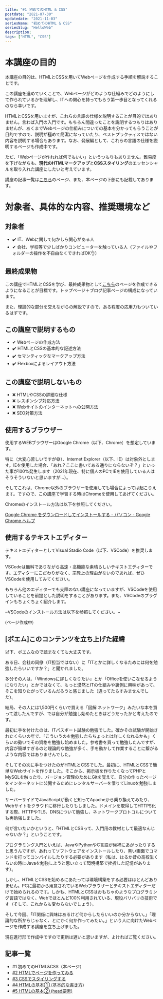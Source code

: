 ```yaml
---
title: "#1 初めてのHTML & CSS"
postdate: "2021-07-30"
updatedate: "2021-11-03"
seriesName: "初めてのHTML & CSS"
seriesSlug: "HelloWeb"
description: 
tags: ["HTML", "CSS"]
---
```


# 本講座の目的

本講座の目的は、HTMLとCSSを用いてWebページを作成する手順を解説することです。

この講座を進めていくことで、Webページがどのような仕組みでどのようにして作られているかを理解し、ITへの関心を持ってもらう第一歩目となってくれるのなら幸いです。

HTMLとCSSを用いますが、これらの言語の仕様を説明することが目的ではありません。言わば入門の入門です。もちろん間違ったことを説明するつもりはありませんが、あくまでWebページの仕組みについての基本を分かってもらうことが目的ですので、説明が極めて簡潔になっていたり、ベストプラクティスではない内容を説明する場合もあります。なお、発展編として、これらの言語の仕様を説明するページも作成中です。

ただ、「Webページが作れれば何でもいい」というつもりもありません。難易度を下げながらも、**現代のHTMLマークアップ**と**CSSスタイリング**のエッセンシャルを取り入れた講座にしたいと考えています。

講座の記事一覧は[こちら](https://blog.toriwatari.work/series/HelloWeb/page/1/)のページ、また、本ページの下部にも記載してあります。

# 対象者、具体的な内容、推奨環境など

## 対象者

 - ✔️ IT、Webに関して何かしら関心がある人
 - ✔ ️会社、学校等で少しばかりコンピューターを触っている人（ファイルやフォルダーの操作を不自由なくできればOK👌）

## 最終成果物

この講座でHTMLとCSSを学び、最終成果物として[こちら](http://potsunen.info/storehouse/GatsbyBlog/HelloWeb/SampleWebSite/)のページを作成できるようになることが目標です。トップページ＋ブログ記事ページの構成になっています。

また、理論的な部分を交えながらの解説ですので、ある程度の応用力もついているはずです。

## この講座で説明するもの

 - ✔ Webページの作成方法
 - ✔️ HTMLとCSSの基本的な記述方法
 - ✔️ セマンティックなマークアップ方法
 - ✔️ Flexboxによるレイアウト方法

## この講座で説明しないもの

 - ❌️ HTMLやCSSの詳細な仕様
 - ❌️ レスポンシブ対応方法
 - ❌️ Webサイトのインターネットへの公開方法
 - ❌️ SEO対策方法

## 使用するブラウザー

使用するWEBブラウザーはGoogle Chrome（以下、Chrome）を想定しています。

特に（大変心苦しいですが😅）、Internet Explorer（以下、IE）は対象外とします。IEを使用した場合、「あれ？ここに書いてある通りにならないぞ？」といった事が100%発生します（2021年現在、特に個人のPCでIEを使用している人はそうそういないと思いますが…）。

そしてこれは、Chrome以外のブラウザーを使用しても場合によっては起こりえます。ですので、この講座で学習する時はChromeを使用してあげてください。

Chromeのインストール方法は以下を参照してください。

[Google Chrome をダウンロードしてインストールする - パソコン - Google Chrome ヘルプ](https://support.google.com/chrome/answer/95346?co=GENIE.Platform%3DDesktop&hl=ja)

## 使用するテキストエディター

テキストエディターとしてVisual Stadio Code（以下、VSCode）を推奨します。

VSCodeは無料でありながら高速・高機能な素晴らしいテキストエディターです。エディターにこだわりがなく、宗教上の理由がないのであれば、ぜひVSCodeを使用してみてください。

もちろん他のエディターでも支障のない講座になっていますが、VSCodeを使用していることを前提とした説明をすることがあります。また、VSCodeのプラグインもちょくちょく紹介します。

~VSCodeのインストール方法は以下を参照してください。~

(ページ作成中)

## [ポエム]このコンテンツを立ち上げた経緯

<aside>

以下、ポエムなので読まなくても大丈夫です。

</aside>

ある日、会社の同僚（IT担当ではない）に「ITとかに詳しくなるためには何を勉強したらいいですか？」と聞かれました。

多分その人は、「Windowsに詳しくなりたい」とか「Officeを使いこなせるようになりたい」とかではなくて、もっと漠然とITの仕組みや裏側に興味があって、そこを知りたがっているんだろうと感じました（違ってたらすみませんでした）。

結局、その人には1,500円くらいで買える「図解 ネットワーク」みたいな本を買って渡したんですが、では自分が勉強し始めたときはどうだったかと考えたのです。

最初に手を付けたのは、ITパスポート試験の勉強でした。確かその試験が開始されたくらいの年で、「こういうのを勉強したらちょっとは詳しくなれるかも」くらいの勢いでその資格を勉強し始めました。参考書を買って勉強したんですが、内容が簡単すぎるのと理論的な勉強が多く、手を動かして作業することに繋がるような内容ではありませんでした。

そしてその次に手をつけたのがHTMLとCSSでした。最初に、HTMLとCSSで簡単なWebサイトを作りました。そこから、掲示板を作りたくなってPHPとMySQLを触ったり、バージョン管理のためにGitを覚えて、自分の作ったページをインターネットに公開するためにレンタルサーバーを借りてLinuxを勉強しました。

サーバーサイドでJavaScriptが動くと知ってApacheから乗り換えてみたり、Webサイトをクラウドに移行したりもしました。ドメインを取得してHTTPS化する際、HTTPやTLS、DNSについて勉強し、ネットワークプロトコルについても再勉強しました。

何が言いたいかというと、「HTMLとCSSって、入門用の教材として最適なんじゃないか？」ということです。

プログラミング入門といえば、JavaやPythonやC言語が候補にあがったりすると思うんですが、あれってソフトウェアをインストールしたり、黒い画面でコマンドを打ってコンパイルしたりする必要があります（私は、はるか昔の高校生くらいの時にJavaを勉強しようと思い立って環境構築で挫折した記憶があります）。

しかし、HTMLとCSSを始めるにあたっては環境構築をする必要はほとんどありません。PCに最初から用意されているWebブラウザーとテキストエディターだけで始められるのです。しかも、HTMLとCSSはおもちゃのようなプログラミング言語ではなく、Webでほとんど100%利用されている、現役バリバリの技術です（そして、これからも変わらないでしょう）。

そして今回、「IT関係に興味はあるけど何からしたらいいのか分からない。」「理論的な所からじゃなく、とにかく何か作ってみたい。」という人に向けたWebページを作成する講座を立ち上げました。

現在進行形で作成中ですので更新は遅いと思いますが、よければご覧ください。

## 記事一覧

- \#1 初めてのHTML&CSS（本ページ）
- [#2 HTMLでページを作ってみる](/HelloWeb/02)
- [#3 CSSでスタイリングする](/HelloWeb/03)
- [#4 HTMLの基本① (基本的な書き方)](/HelloWeb/04/)
- [#5 HTMLの基本② (head要素)](/HelloWeb/05/)
<!--
- [#5 HTMLの基本②（h要素とp要素）](/HelloWeb/05/)
-->
